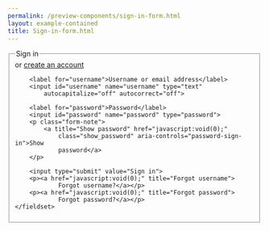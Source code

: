 ```yaml
--- 
permalink: /preview-components/sign-in-form.html
layout: example-contained 
title: Sign-in-form.html
---
```

<form class="form">
    <fieldset>
        <legend class="drop_text">Sign in</legend>
        <span>or <a href="javascript:void(0);">create an account</a></span>

        <label for="username">Username or email address</label>
        <input id="username" name="username" type="text"
            autocapitalize="off" autocorrect="off">

        <label for="password">Password</label>
        <input id="password" name="password" type="password">
        <p class="form-note">
            <a title="Show password" href="javascript:void(0);"
                class="show_password" aria-controls="password-sign-in">Show
                password</a>
        </p>

        <input type="submit" value="Sign in">
        <p><a href="javascript:void(0);" title="Forgot username">
                Forgot username?</a></p>
        <p><a href="javascript:void(0);" title="Forgot password">
                Forgot password?</a></p>
    </fieldset>
</form>